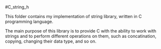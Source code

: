 #C_string_h

This folder contains my implementation of
string library, written in C programming language.

The main purpose of this library is to provide C with
the ability to work with strings and to perform different
operations on them, such as concatination, copying, changing
their data type, and so on.
